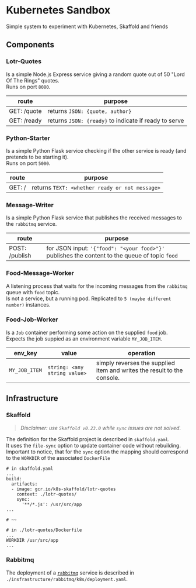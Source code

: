 # Kubernetes Sandbox
Simple system to experiment with Kubernetes, Skaffold and friends  



## Components  

### Lotr-Quotes
Is a simple Node.js Express service giving a random quote out of 50 "Lord Of The Rings" quotes.   
Runs on port `8080`.


| route | purpose |
| --- | --- |
| GET: /quote | returns `JSON: {quote, author}` |
| GET: /ready | returns `JSON: {ready}` to indicate if ready to serve |


### Python-Starter
Is a simple Python Flask service checking if the other service is ready (and pretends to be starting it).  
Runs on port `5000`.


| route | purpose |
| --- | --- |
| GET: / | returns `TEXT: <whether ready or not message>` |

### Message-Writer
Is a simple Python Flask service that publishes the received messages to the `rabbitmq` service.


| route | purpose |
| --- | --- |
| POST: /publish | for JSON input: `'{"food": "<your food>"}'` publishes the content to the queue of topic `food` |

### Food-Message-Worker
A listening process that waits for the incoming messages from the `rabbitmq` queue with `food` topic.  
Is not a service, but a running pod. Replicated to `5 (maybe different number)` instances.  

### Food-Job-Worker
Is a `Job` container performing some action on the supplied `food` job.  
Expects the job suppied as an environment variable `MY_JOB_ITEM`.  
 

| env_key | value | operation |
| --- | --- | --- |
| `MY_JOB_ITEM` | `string: <any string value>` | simply reverses the supplied item and writes the result to the console. |



## Infrastructure

### Skaffold
> _Disclaimer: use `Skaffold v0.23.0` while `sync` issues are not solved_.  

The definition for the Skaffold project is described in `skaffold.yaml`.  
It uses the `file-sync` option to update container code without rebuilding.  
Important to notice, that for the `sync` option the mapping should correspond to the `WORKDIR` of the associated `DockerFile`

```
# in skaffold.yaml
...
build:
  artifacts:
  - image: gcr.io/k8s-skaffold/lotr-quotes
    context: ./lotr-quotes/
    sync:
      '**/*.js': /usr/src/app
...

# ~~

# in ./lotr-quotes/Dockerfile
...
WORKDIR /usr/src/app
...
```

### Rabbitmq
The deployment of a [`rabbitmq`](https://www.rabbitmq.com/) service is described in `./insfrastructure/rabbitmq/k8s/deployment.yaml`.  

